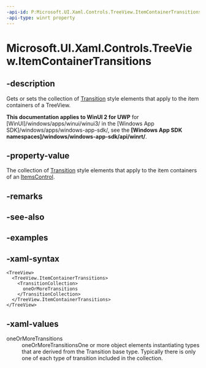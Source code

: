 ```yaml
---
-api-id: P:Microsoft.UI.Xaml.Controls.TreeView.ItemContainerTransitions
-api-type: winrt property
---
```

<!-- Property syntax.
public TransitionCollection ItemContainerTransitions { get;  set; }
-->

# Microsoft.UI.Xaml.Controls.TreeView.ItemContainerTransitions



## -description

Gets or sets the collection of [Transition](/uwp/api/windows.ui.xaml.media.animation.transition) style elements that apply to the item containers of a TreeView.



**This documentation applies to WinUI 2 for UWP** for [WinUI]/windows/apps/winui/winui3/ in the [Windows App SDK]/windows/apps/windows-app-sdk/, see the **[Windows App SDK namespaces]/windows/windows-app-sdk/api/winrt/**.

## -property-value

The collection of [Transition](/uwp/api/windows.ui.xaml.media.animation.transition) style elements that apply to the item containers of an [ItemsControl](/uwp/api/windows.ui.xaml.controls.itemscontrol).



## -remarks



## -see-also



## -examples



## -xaml-syntax

```xaml
<TreeView>
  <TreeView.ItemContainerTransitions>
    <TransitionCollection>
      oneOrMoreTransitions
    </TransitionCollection>
  </TreeView.ItemContainerTransitions>
</TreeView>
```



## -xaml-values

<dl><dt>oneOrMoreTransitions</dt><dd>oneOrMoreTransitionsOne or more object elements instantiating types that are derived from the Transition base type. Typically there is only one of each type of transition included in the collection.</dd>
</dl>



